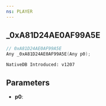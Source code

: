```yaml
---
ns: PLAYER
---
```

## _0xA81D24AE0AF99A5E

```c
// 0xA81D24AE0AF99A5E
Any _0xA81D24AE0AF99A5E(Any p0);
```

```
NativeDB Introduced: v1207
```

## Parameters
* **p0**:
